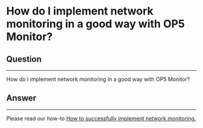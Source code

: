 # How do I implement network monitoring in a good way with OP5 Monitor?

## Question

* * * * *

How do I implement network monitoring in a good way with OP5 Monitor?

## Answer

* * * * *

Please read our how-to [How to successfully implement network monitoring.](https://kb.op5.com/display/HOWTOs/How+to+successfully+implement+network+monitoring)

